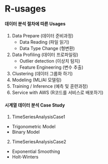 # R-usages

#### 데이터 분석 절차에 따른 Usages

1. Data Prepare (데이터 준비과정)  
   - Data Reading (파일 읽기)
   - Data Type Change (형변환)
2. Data Profiling (데이터 프로파일링)
   - Outlier detection (이상치 탐지)
   - Feature Engineering (변수 추출)
3. Clustering (데이터 그룹화 하기)
4. Modeling (ML/AI 모델링)
5. Training / Inference (예측 및 훈련과정)
6. Service with AWS (R코드를 서비스로 배포하기)



#### 시계열 데이터 분석 Case Study

1. TimeSeriesAnalysisCase1
  - Trigonometric Model
  - Binary Model

2. TimeSeriesAnalysisCase2 
  - Exponential Smoothing
  - Holt-Winters



